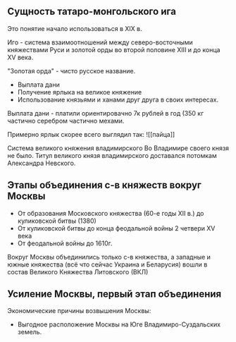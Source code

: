 ## Сущность татаро-монгольского ига
Это понятие начало использоваться в XIX в.

Иго - система взаимоотношений между северо-восточными княжествами Руси и золотой орды во второй половине XIII и до конца XV века.

"Золотая орда" - чисто русское название.

- Выплата дани
- Получение ярлыка на великое княжение
- Использование князьями и ханами друг друга в своих интересах.

Выплата дани - платили ориентировачно 7к рублей в год (350 кг  частично серебром частично мехами. 

Примерно ярлык скорее всего выглядил так:
 ![[пайца]]
 
  Система великого княжения владимирского
Во Владимире своего князя не было. Титул великого князя владимирского доставался потомкам Александра Невского. 

## Этапы объединения с-в княжеств вокруг Москвы

- От образования Московского княжества (60-е годы XII в.) до куликовской битвы (1380)
- От куликовской битвы до конца феодальной войны 2 четвери XV века
- От феодальной войны до 1610г. 

Вокруг Москвы объединились только с-в княжества, а западные и южные княжества (всё что сейчас Украина и Беларусия) вошли в состав Великого Княжества Литовского (ВКЛ)

## Усиление Москвы, первый этап объединения

Экономические причины возвышения Москвы:
- Выгодное расположение Москвы на Юге Владимиро-Суздальских земель.